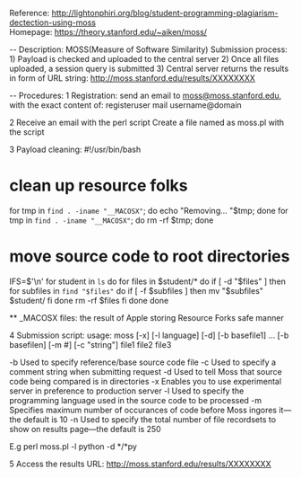 Reference: http://lightonphiri.org/blog/student-programming-plagiarism-dectection-using-moss  
Homepage: https://theory.stanford.edu/~aiken/moss/

-- Description: 
   MOSS(Measure of Software Similarity)
   Submission process: 
    1) Payload is checked and uploaded to the central server
    2) Once all files uploaded, a session query is submitted
    3) Central server returns the results in form of URL string: http://moss.stanford.edu/results/XXXXXXXX

-- Procedures: 
1 Registration:
  send an email to moss@moss.stanford.edu, with the exact content of: 
  registeruser 
  mail username@domain

2 Receive an email with the perl script
  Create a file named as moss.pl with the script

3 Payload cleaning:
  #!/usr/bin/bash
  # clean up resource folks
  for tmp in `find . -iname "__MACOSX"`; do echo "Removing... "$tmp; done
  for tmp in `find . -iname "__MACOSX"`; do rm -rf $tmp; done
  # move source code to root directories
  IFS=$'\n'
  for student in `ls`
    do for files in $student/*
       do if [ -d "$files" ]
             then for subfiles in `find "$files"`
                  do if [ -f $subfiles ]
                        then mv "$subfiles" $student/
                     fi
                  done
                  rm -rf $files
           fi
       done
     done
  
  ** _MACOSX files: the result of Apple storing Resource Forks safe manner
  
4 Submission script:
  usage: moss [-x] [-l language] [-d] [-b basefile1] ... [-b basefilen] [-m #] [-c "string"] file1 file2 file3
  
  -b Used to specify reference/base source code file
  -c Used to specify a comment string when submitting request
  -d Used to tell Moss that source code being compared is in directories
  -x Enables you to use experimental server in preference to production server
  -l Used to specify the programming language used in the source code to be processed
  -m Specifies maximum number of occurances of code before Moss ingores it—the default is 10
  -n Used to specify the total number of file recordsets to show on results page—the default is 250
  
  E.g perl moss.pl -l python -d */*py
  
5 Access the results URL: http://moss.stanford.edu/results/XXXXXXXX
  
